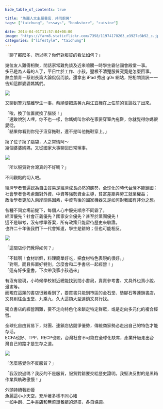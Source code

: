 ```yaml
---
hide_table_of_contents: true

title: "魚麗人文主題書店．共同廚房"
tags: ["taichung", "essays", "bookstore", "cuisine"]

date: 2014-04-01T11:57:04+08:00
image: "https://farm8.staticflickr.com/7398/11974170263_e3927e3b92_c.jpg"
categories: ["lifestyle", "taichung"]
---
```


「聊了那麼多，所以呢？你們對服貿的看法如何？」

幾位友人難得相聚，閒話家常難免談及近來喧騰一時學生霸佔國會殿堂一事。  
多已是為人母的人了，平日忙於工作、小孩，壓根不清楚服貿究竟是怎麼回事。  
熱血憤青－蔡則長篇大論侃侃而談，還拿出 iPad 秀出 g0v 網站，把相關資訊一一告知這群婆婆媽媽們。

![](https://farm4.staticflickr.com/3669/11973864205_7dba20e90f_c.jpg)

又聊到警力驅離學生一事，蔡順便把馬英九與江宜樺在上任前的言論找了出來。

「唉，換了位置就換了腦袋！」  
「還敢說別人哩，你不也一樣，你媽媽叫你弟在家要穿室內拖鞋，你就覺得你媽很愛唸。  
「結果你看到你兒子沒穿拖鞋，還不是叫他拖鞋穿上。」

換了位子換了腦袋，人之常情阿～  
幾個婆婆媽媽，又從國家大事聊回日常瑣事。

![](https://farm8.staticflickr.com/7437/11974280374_f46ebf6221_c.jpg)

「所以服貿對台灣真的不好嗎？」

不同觀點的切入吧。

經濟學者普遍認為自由貿易是經濟成長必然的趨勢，全球化的時代台灣不能鎖國；  
社會學者會考慮面對外資、中資等強勢資金主導，貧富差距與勞工就業權益；  
政治學者更加入兩岸關係因素，中資背後的國家機器又是如何對我國有非分之想。

各種不同立場前提下，每個人心中優先順序不同霸了。  
經濟優先？社會正義優先？國家安全優先？甚至於黨團優先！  
這不是聯考，沒有標準答案，所有政策只能留待歷史來驗證。  
也許二十年後我們下一代會知道，學生是錯的；但也可能相反。

![](https://farm4.staticflickr.com/3807/11974277304_2476597bdb_c.jpg)

「這間店你們覺得如何？」

「不錯啊！食材新鮮，料理簡單好吃，把食材特色表現的很好。」  
「對啊，而且佈置好特別。怎麼會和二手書店一起經營！」  
「這有好多童書，下次帶我家小孩過來」

有沒有發現，小時候學校附近總能找到間小書局，賣賣參考書、文具外也賣小說、漫畫等。  
而現在這類的書店很難看到了，要買書只能到市區的金石堂、墊腳石等連鎖書店，  
文具則往金玉堂、九乘九、久大這類大型連鎖文具行找。

獨立書店的經營困難，要不走向特色化來鎖定特定群眾，或是走向多元化的複合經營。

全球化自由貿易下，財團、連鎖店佔競爭優勢，傳統商家勢必走出自己的特色才能存活。  
ECFA也好、TPP、RECP也罷，台灣社會不可能在全球化缺席，產業升級走出台灣自己的路才是生存之道。

![](https://farm3.staticflickr.com/2837/11974689386_fbf3797cf2_c.jpg)

「怎麼感覺你不反服貿？」

「我沒說過嗎？我反的不是服貿，服貿對錯要交給歷史證明。我堅決反對的是黑箱作業與執政傲慢！」

外頭持續著紛擾  
魚麗這小小天空，充斥著多樣不同心緒  
一如手創、二手書店和無菜單餐廳的混搭，各自協調。
